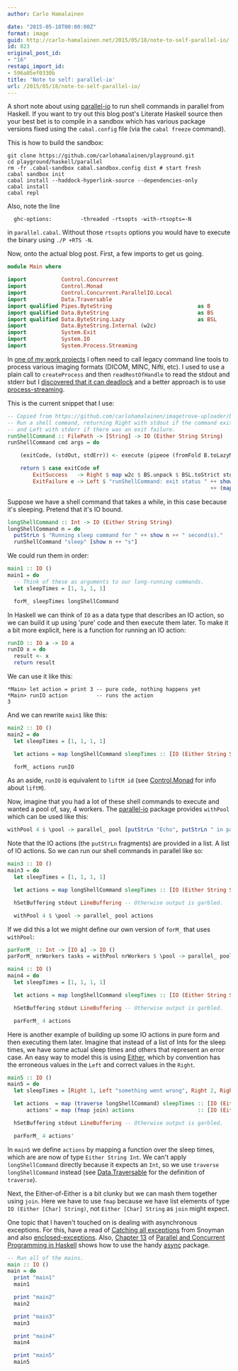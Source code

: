 ```yaml
---
author: Carlo Hamalainen

date: "2015-05-18T00:00:00Z"
format: image
guid: http://carlo-hamalainen.net/2015/05/18/note-to-self-parallel-io/
id: 823
original_post_id:
- "16"
restapi_import_id:
- 596a05ef0330b
title: 'Note to self: parallel-io'
url: /2015/05/18/note-to-self-parallel-io/
---
```


A short note about using [parallel-io](https://hackage.haskell.org/package/parallel-io) to run shell commands in parallel from Haskell. If you want to try out this blog post's Literate Haskell source then your best bet is to compile in a sandbox which has various package versions fixed using the ``cabal.config`` file (via the ``cabal freeze`` command).

This is how to build the sandbox:

```
git clone https://github.com/carlohamalainen/playground.git
cd playground/haskell/parallel
rm -fr .cabal-sandbox cabal.sandbox.config dist # start fresh
cabal sandbox init
cabal install --haddock-hyperlink-source --dependencies-only
cabal install
cabal repl
```

Also, note the line

```
  ghc-options:         -threaded -rtsopts -with-rtsopts=-N
```

in ``parallel.cabal``. Without those ``rtsopts`` options you would have to execute the binary using ``./P +RTS -N``.

Now, onto the actual blog post. First, a few imports to get us going.

```haskell
module Main where

import           Control.Concurrent
import           Control.Monad
import           Control.Concurrent.ParallelIO.Local
import           Data.Traversable
import qualified Pipes.ByteString                           as B
import qualified Data.ByteString                            as BS
import qualified Data.ByteString.Lazy                       as BSL
import           Data.ByteString.Internal (w2c)
import           System.Exit
import           System.IO
import           System.Process.Streaming
```

In [one of my work projects](https://github.com/carlohamalainen/imagetrove-uploader) I often need to call legacy command line tools to process various imaging formats (DICOM, MINC, Nifti, etc). I used to use a plain call to ``createProcess`` and then ``readRestOfHandle`` to read the stdout and stderr but I [discovered that it can deadlock](/2014/08/28/reading-stdout-and-stderr-of-createprocess) and a better approach is to use [process-streaming](http://hackage.haskell.org/package/process-streaming).

This is the current snippet that I use:

```haskell
-- Copied from https://github.com/carlohamalainen/imagetrove-uploader/blob/master/src/Network/ImageTrove/Utils.hs
-- Run a shell command, returning Right with stdout if the command exited successfully
-- and Left with stderr if there was an exit failure.
runShellCommand :: FilePath -> [String] -> IO (Either String String)
runShellCommand cmd args = do

    (exitCode, (stdOut, stdErr)) <- execute (pipeoe (fromFold B.toLazyM) (fromFold B.toLazyM)) ((proc cmd args))

    return $ case exitCode of
        ExitSuccess   -> Right $ map w2c $ BS.unpack $ BSL.toStrict stdOut
        ExitFailure e -> Left $ "runShellCommand: exit status " ++ show e ++ " with stdErr: "
                                                                ++ (map w2c $ BS.unpack $ BSL.toStrict $ stdErr)
```

Suppose we have a shell command that takes a while, in this case because it's sleeping. Pretend that it's IO bound.

```haskell
longShellCommand :: Int -> IO (Either String String)
longShellCommand n = do
  putStrLn $ "Running sleep command for " ++ show n ++ " second(s)."
  runShellCommand "sleep" [show n ++ "s"]
```

We could run them in order:

```haskell
main1 :: IO ()
main1 = do
  -- Think of these as arguments to our long-running commands.
  let sleepTimes = [1, 1, 1, 1]

  forM_ sleepTimes longShellCommand
```

In Haskell we can think of ``IO`` as a data type that describes an IO action, so we can build it up using 'pure' code and then execute them later. To make it a bit more explicit, here is a function for running an IO action:

```haskell
runIO :: IO a -> IO a
runIO x = do
  result <- x
  return result
```

We can use it like this:

```
*Main> let action = print 3 -- pure code, nothing happens yet
*Main> runIO action         -- runs the action
3
```

And we can rewrite ``main1`` like this:

```haskell
main2 :: IO ()
main2 = do
  let sleepTimes = [1, 1, 1, 1]

  let actions = map longShellCommand sleepTimes :: [IO (Either String String)]

  forM_ actions runIO
```

As an aside, ``runIO`` is equivalent to ``liftM id`` (see [Control.Monad](http://hackage.haskell.org/package/base-4.8.0.0/docs/Control-Monad.html#v:liftM) for info about ``liftM``).

Now, imagine that you had a lot of these shell commands to execute and wanted a pool of, say, 4 workers.  The [parallel-io](https://hackage.haskell.org/package/parallel-io) package provides ``withPool`` which can be used like this:

```haskell
withPool 4 $ \pool -> parallel_ pool [putStrLn "Echo", putStrLn " in parallel"]
```

Note that the IO actions (the ``putStrLn`` fragments) are provided in a list. A list of IO actions. So we
can run our shell commands in parallel like so:

```haskell
main3 :: IO ()
main3 = do
  let sleepTimes = [1, 1, 1, 1]

  let actions = map longShellCommand sleepTimes :: [IO (Either String String)]

  hSetBuffering stdout LineBuffering -- Otherwise output is garbled.

  withPool 4 $ \pool -> parallel_ pool actions
```

If we did this a lot we might define our own version of ``forM_`` that uses ``withPool``:

```haskell
parForM_ :: Int -> [IO a] -> IO ()
parForM_ nrWorkers tasks = withPool nrWorkers $ \pool -> parallel_ pool tasks

main4 :: IO ()
main4 = do
  let sleepTimes = [1, 1, 1, 1]

  let actions = map longShellCommand sleepTimes :: [IO (Either String String)]

  hSetBuffering stdout LineBuffering -- Otherwise output is garbled.

  parForM_ 4 actions
```

Here is another example of building up some IO actions in pure form and then executing them later. Imagine that instead of a list of Ints for the sleep times, we have some actual sleep times and others that represent an error case.  An easy way to model this is using [Either](http://hackage.haskell.org/package/base-4.8.0.0/docs/Data-Either.html#t:Either), which by convention has the erroneous values in the ``Left`` and correct values in the ``Right``.

```haskell
main5 :: IO ()
main5 = do
  let sleepTimes = [Right 1, Left "something went wrong", Right 2, Right 3]

  let actions  = map (traverse longShellCommand) sleepTimes :: [IO (Either [Char] (Either String String))]
      actions' = map (fmap join) actions                    :: [IO (Either [Char] String)]

  hSetBuffering stdout LineBuffering -- Otherwise output is garbled.

  parForM_ 4 actions'
```

In ``main5`` we define ``actions`` by mapping a function over the sleep times, which are are now of type ``Either String Int``. We can't apply ``longShellCommand`` directly because it expects an ``Int``, so we use ``traverse longShellCommand`` instead (see [Data.Traversable](http://hackage.haskell.org/package/base-4.8.0.0/docs/Data-Traversable.html#v:traverse) for the definition of ``traverse``).

Next, the Either-of-Either is a bit clunky but we can mash them together using ``join``. Here we have
to use ``fmap`` because we have list elements of type ``IO (Either [Char] String)``, not ``Either [Char] String`` as ``join`` might expect.

One topic that I haven't touched on is dealing with asynchronous exceptions. For this, have a read of [Catching all exceptions](https://www.schoolofhaskell.com/user/snoyberg/general-haskell/exceptions/catching-all-exceptions) from Snoyman and also [enclosed-exceptions](http://hackage.haskell.org/package/enclosed-exceptions). Also, [Chapter 13](http://chimera.labs.oreilly.com/books/1230000000929/ch13.html) of [Parallel and Concurrent Programming in Haskell](http://chimera.labs.oreilly.com/books/1230000000929) shows how to use the handy [async](https://hackage.haskell.org/package/async) package.

```haskell
-- Run all of the mains.
main :: IO ()
main = do
  print "main1"
  main1

  print "main2"
  main2

  print "main3"
  main3

  print "main4"
  main4

  print "main5"
  main5
```
